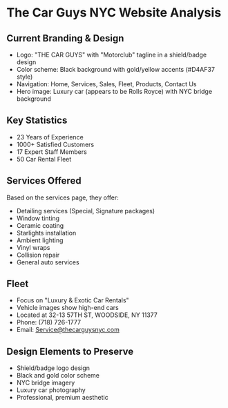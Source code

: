# The Car Guys NYC Website Analysis

## Current Branding & Design
- Logo: "THE CAR GUYS" with "Motorclub" tagline in a shield/badge design
- Color scheme: Black background with gold/yellow accents (#D4AF37 style)
- Navigation: Home, Services, Sales, Fleet, Products, Contact Us
- Hero image: Luxury car (appears to be Rolls Royce) with NYC bridge background

## Key Statistics
- 23 Years of Experience
- 1000+ Satisfied Customers
- 17 Expert Staff Members
- 50 Car Rental Fleet

## Services Offered
Based on the services page, they offer:
- Detailing services (Special, Signature packages)
- Window tinting
- Ceramic coating
- Starlights installation
- Ambient lighting
- Vinyl wraps
- Collision repair
- General auto services

## Fleet
- Focus on "Luxury & Exotic Car Rentals"
- Vehicle images show high-end cars
- Located at 32-13 57TH ST, WOODSIDE, NY 11377
- Phone: (718) 726-1777
- Email: Service@thecarguysnyc.com

## Design Elements to Preserve
- Shield/badge logo design
- Black and gold color scheme
- NYC bridge imagery
- Luxury car photography
- Professional, premium aesthetic

